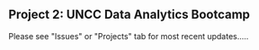 ## Project 2: UNCC Data Analytics Bootcamp 

Please see "Issues" or "Projects" tab for most recent updates..... 
